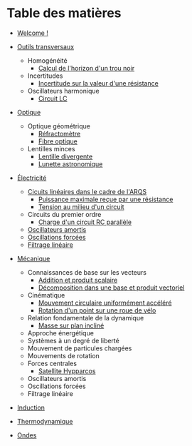 # Table des matières

* [Welcome !](README.md)

* [Outils transversaux](blocs/outils_transversaux.md)
  * Homogénéité
    * [Calcul de l'horizon d'un trou noir](exercices/outils/horizon_trou_noir.md)
  * Incertitudes
    * [Incertitude sur la valeur d'une résistance](exercices/outils/incertitudes_resistance.md)
  * Oscillateurs harmonique
    * [Circuit LC](exercices/outils/oscillateur_harmonique_LC.md)

* [Optique](blocs/optique.md)
  * Optique géométrique
    * [Réfractomètre](exercices/optique/refractometre.md)
    * [Fibre optique](exercices/optique/fibre_optique.md)
  * Lentilles minces
    * [Lentille divergente](exercices/optique/lentille_divergente.md)
    * [Lunette astronomique](exercices/optique/lunette_astronomique.md)

* [Électricité](blocs/electricite.md)
  * [Cicuits linéaires dans le cadre de l'ARQS](chapitres/ARQS.md)
    * [Puissance maximale reçue par une résistance](exercices/elec/puissance_maximale.md)
    * [Tension au milieu d'un circuit](exercices/elec/tension_centrale_E1_R1_R2_E2.md)
  * Circuits du premier ordre
    * [Charge d'un circuit RC parallèle](exercices/elec/charge_circuit_RC_parallele.md)
  * [Oscillateurs amortis](chapitres/oscillateurs_amortis_elec.md)
  * [Oscillations forcées](chapitres/oscillateurs_forces_elec.md)
  * [Filtrage linéaire](chapitres/filtrage_lineaire_elec.md)

* [Mécanique](blocs/mecanique.md)
  * Connaissances de base sur les vecteurs
    * [Addition et produit scalaire](exercices/meca/addition_et_produit_scalaire.md)
    * [Décomposition dans une base et produit vectoriel](exercices/meca/decomposition_et_produit_vectoriel.md)
  * Cinématique
    * [Mouvement circulaire uniformément accéléré](exercices/meca/mouvement_circulaire_uniformement_accelere.md)
    * [Rotation d'un point sur une roue de vélo](exercices/meca/roue_de_velo.md)
  * Relation fondamentale de la dynamique
    * [Masse sur plan incliné](exercices/meca/plan_incline.md)
  * Approche énergétique
  * Systèmes à un degré de liberté
  * Mouvement de particules chargées
  * Mouvements de rotation
  * Forces centrales
    * [Satellite Hypparcos](exercices/meca/hypparcos.md)
  * Oscillateurs amortis
  * Oscillations forcées
  * Filtrage linéaire

* [Induction](blocs/induction.md)

* [Thermodynamique](blocs/thermodynamique.md)

* [Ondes](blocs/ondes.md)
